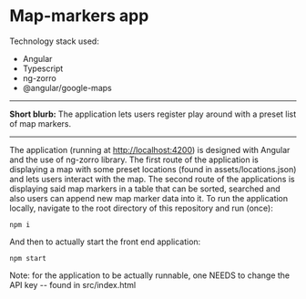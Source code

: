 # Map-markers app

Technology stack used:

* Angular
* Typescript
* ng-zorro
* @angular/google-maps

---

**Short blurb:** The application lets users register play around with a preset list of map markers.

---
The application (running at [http://localhost:4200](http://localhost:4200)) is designed with Angular and the use of ng-zorro library. 
The first route of the application is displaying a map with some preset locations (found in assets/locations.json) and lets users interact with the map.
The second route of the applications is displaying said map markers in a table that can be sorted, searched and also users can append new map marker data into it.
To run the application locally, navigate to the root directory of this repository and run (once):

```
npm i
```

And then to actually start the front end application:

```
npm start
```

Note: for the application to be actually runnable, one NEEDS to change the API key -- found in src/index.html

